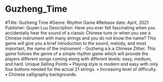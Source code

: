 # Guzheng_Time

#Title: Guzheng Time 
#Genre: Rhythm Game 
#Release date: April, 2021
Publisher: Quyen Luu
Description:
Have you ever felt fascinating when you accidentally hear the sound of a classic Chinese tune
or when you see a Chinese instrument with many strings and you do not know the name?
This game will give you a brief introduction to the sound, melody, and most important, the name of the instrument - Guzheng a.k.a Chinese Zither.
This game follows the genre of a simple rhythm game which will provide the players different songs coming along with different levels: easy, medium, and hard.
Unique Selling Points
• Playing style is modern and easy with only four buttons needed for the actual 21 strings.
• Increasing level of difficulty.
• Chinese calligraphy backgrounds.

